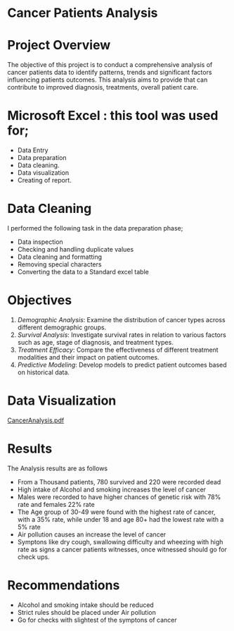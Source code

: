 # Cancer Patients Analysis
# Project Overview
The objective of this project is to conduct a comprehensive analysis of cancer patients data to identify patterns, trends and significant factors influencing patients outcomes. This analysis aims to provide that 
can contribute to improved diagnosis, treatments, overall patient care.
# Microsoft Excel : this tool was used for;
* Data Entry
* Data preparation
* Data cleaning.
* Data visualization
* Creating of report.
# Data Cleaning
I performed the following task in the data preparation phase;

* Data inspection
* Checking and handling duplicate values
* Data cleaning and formatting
* Removing special characters
* Converting the data to a Standard excel table
# Objectives
1. *Demographic Analysis*: Examine the distribution of cancer types across different demographic groups.
2. *Survival Analysis*: Investigate survival rates in relation to various factors such as age, stage of diagnosis, and treatment types.
3. *Treatment Efficacy*: Compare the effectiveness of different treatment modalities and their impact on patient outcomes.
4. *Predictive Modeling*: Develop models to predict patient outcomes based on historical data.

# Data Visualization
[CancerAnalysis.pdf](https://github.com/user-attachments/files/15774410/love.pdf)

# Results
The Analysis results are as follows
* From a Thousand patients, 780 survived and 220 were recorded dead
* High intake of Alcohol and smoking increases the level of cancer
* Males were recorded to have higher chances of genetic risk with 78% rate and females 22% rate
* The Age group of 30-49 were found with the highest rate of cancer, with a 35% rate, while under 18 and age 80+ had the lowest rate with a 5% rate
* Air pollution causes an increase the level of cancer
* Symptons like dry cough, swallowing difficulty and wheezing with high rate as signs a cancer patients witnesses, once witnessed should go for check ups.

# Recommendations
* Alcohol and smoking intake should be reduced
* Strict rules should be placed under Air pollution
* Go for checks with slightest of the symptons of cancer
  



